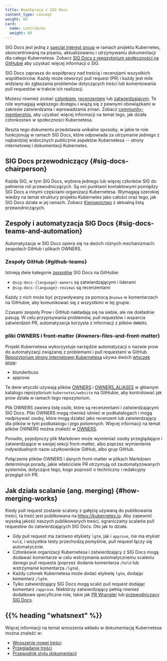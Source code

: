 ```yaml
---
title: Współpraca z SIG Docs
content_type: concept
weight: 60
card:
  name: contribute
  weight: 60
---
```


<!-- overview -->

SIG Docs jest jedną z [special interest group](https://github.com/kubernetes/community/blob/master/sig-list.md)
w ramach
projektu Kubernetes, skoncentrowaną na pisaniu, aktualizowaniu i
utrzymywaniu dokumentacji dla całego Kubernetesa. Zobacz
[SIG Docs z repozytorium społeczności na GitHubie](https://github.com/kubernetes/community/tree/master/sig-docs) aby
uzyskać więcej informacji o SIG.

SIG Docs zaprasza do współpracy nad treścią i recenzjami wszystkich współtwórców. Każdy
może otworzyć pull request (PR) i każdy jest mile widziany do zgłaszania
problemów dotyczących treści lub komentowania pull requestów w trakcie ich realizacji.

Możesz również zostać [członkiem](/docs/contribute/participate/roles-and-responsibilities/#members),
[recenzentem](/docs/contribute/participate/roles-and-responsibilities/#reviewers)
lub [zatwierdzającym](/docs/contribute/participate/roles-and-responsibilities/#approvers).
Te role wymagają większego dostępu i wiążą się z pewnymi
obowiązkami w zakresie zatwierdzania i wprowadzania zmian. Zobacz
[community-membership](https://github.com/kubernetes/community/blob/master/community-membership.md),
aby uzyskać więcej informacji na temat tego, jak działa członkostwo w społeczności Kubernetesa.

Reszta tego dokumentu przedstawia unikalne sposoby, w jakie te role funkcjonują
w ramach SIG Docs, które odpowiada za utrzymanie jednego z najbardziej
widocznych publicznie aspektów Kubernetesa -- strony internetowej i dokumentacji Kubernetes.

<!-- body -->

## SIG Docs przewodniczący {#sig-docs-chairperson}

Każda SIG, w tym SIG Docs, wybiera jednego lub więcej członków SIG do
pełnienia roli przewodniczących. Są oni punktami kontaktowymi pomiędzy SIG
Docs a innymi częściami organizacji Kubernetesa. Wymagają szerokiej wiedzy na
temat struktury projektu Kubernetes jako całości oraz tego, jak SIG
Docs działa w jej ramach. Zobacz [Kierownictwo](https://github.com/kubernetes/community/tree/master/sig-docs#leadership)
z aktualną listą przewodniczących.

## Zespoły i automatyzacja SIG Docs {#sig-docs-teams-and-automation}

Automatyzacja w SIG Docs opiera się na dwóch
różnych mechanizmach: zespołach GitHub i plikach OWNERS.

### Zespoły GitHub {#github-teams}

Istnieją dwie kategorie [zespołów](https://github.com/orgs/kubernetes/teams?query=sig-docs) SIG Docs na GitHubie:

- `@sig-docs-{language}-owners` są zatwierdzającymi i liderami
- `@sig-docs-{language}-reviews` są recenzentami

Każdy z nich może być przywoływany za pomocą `@nazwa` w
komentarzach na GitHubie, aby komunikować się z wszystkimi w tej grupie.

Czasami zespoły Prow i GitHub nakładają się na siebie, ale nie
dokładnie pasują. W celu przypisywania problemów, pull requestów i
wsparcia zatwierdzeń PR, automatyzacja korzysta z informacji z plików `OWNERS`.

### pliki OWNERS i front-matter {#owners-files-and-front-matter}

Projekt Kubernetesa wykorzystuje narzędzie automatyzacji o nazwie prow do
automatyzacji związanej z problemami i pull requestami w GitHub.
[Repozytorium strony internetowej Kubernetesa](https://github.com/kubernetes/website) używa
dwóch [wtyczek prow](https://github.com/kubernetes-sigs/prow/tree/main/pkg/plugins):

- blunderbuss
- approve

Te dwie wtyczki używają plików
[OWNERS](https://github.com/kubernetes/website/blob/main/OWNERS) i
[OWNERS_ALIASES](https://github.com/kubernetes/website/blob/main/OWNERS_ALIASES) w
głównym katalogu repozytorium `kubernetes/website` na
GitHubie, aby kontrolować jak prow działa w ramach tego repozytorium.

Plik OWNERS zawiera listę osób, które są recenzentami i zatwierdzającymi SIG
Docs. Pliki OWNERS mogą również istnieć w podkatalogach i mogą nadpisywać osoby,
które mogą działać jako recenzent lub zatwierdzający dla plików w tym podkatalogu
i jego potomnych. Więcej informacji na temat plików OWNERS można znaleźć w
[OWNERS](https://github.com/kubernetes/community/blob/master/contributors/guide/owners.md).

Ponadto, pojedynczy plik Markdown może wymieniać osoby przeglądające i zatwierdzające w swojej
sekcji front-matter, albo poprzez wymienienie indywidualnych nazw użytkowników GitHub, albo grup GitHub.

Połączenie plików OWNERS i danych front-matter w plikach Markdown
determinuje porady, jakie właściciele PR otrzymują od zautomatyzowanych
systemów, dotyczące tego, kogo poprosić o techniczny i redakcyjny przegląd ich PR.

## Jak działa scalanie (ang. merging) {#how-merging-works}

Kiedy pull request zostanie scalony z gałęzią używaną do publikowania treści, ta treść
jest publikowana na https://kubernetes.io. Aby zapewnić wysoką jakość naszych publikowanych treści,
ograniczamy scalanie pull requestów do zatwierdzających SIG Docs. Oto jak to działa.

- Gdy pull request ma zarówno etykiety `lgtm`, jak i `approve`, nie ma etykiet
  `hold`, i wszystkie testy przechodzą pomyślnie, pull request łączy się automatycznie.
- Członkowie organizacji Kubernetesa i zatwierdzający z SIG Docs mogą
  dodawać komentarze w celu wstrzymania automatycznemu scaleniu danego pull
  requesta (poprzez dodanie komentarza `/hold` lub wstrzymanie komentarza `/lgtm`).
- Każdy członek Kubernetesa może dodać etykietę `lgtm`, dodając komentarz `/lgtm`.
- Tylko zatwierdzający SIG Docs mogą scalić pull request dodając
  komentarz `/approve`. Niektórzy zatwierdzający pełnią również dodatkowe specyficzne
  role, takie jak [PR Wrangler](/docs/contribute/participate/pr-wranglers/)
  lub [przewodniczący SIG Docs](#sig-docs-chairperson).



## {{% heading "whatsnext" %}}


Więcej informacji na temat wnoszenia wkładu w dokumentację Kubernetesa można znaleźć w:

- [Wnoszenie nowej treści](/docs/contribute/new-content/)
- [Przeglądanie treści](/docs/contribute/review/reviewing-prs)
- [Przewodnik stylu dokumentacji](/docs/contribute/style/)
